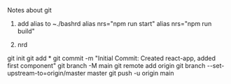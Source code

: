 Notes about git

1. add alias to ~./bashrd
alias nrs="npm run start"
alias nrs="npm run build"


2. nrd

git init
git add *
git commit -m "Initial Commit: Created react-app, added first component"
git branch -M main
git remote add origin <url>
git branch --set-upstream-to=origin/master master
git push -u origin main


